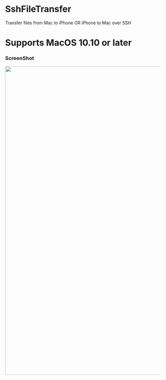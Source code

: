 # SshFileTransfer
Transfer files from Mac to iPhone OR iPhone to Mac over SSH


# Supports MacOS 10.10 or later


### ScreenShot

<img src="https://k.top4top.io/p_1655q4x7w1.png" width="1000"/> 
<img src="https://raw.githubusercontent.com/crazymind90
